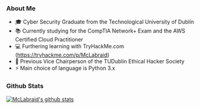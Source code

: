 ### About Me

- 🎓 Cyber Security Graduate from the Technological University of Dublin
- 📚 Currently studying for the CompTIA Network+ Exam and the AWS Certified Cloud Practitioner
- 💻 Furthering learning with TryHackMe.com (https://tryhackme.com/p/McLabraid)
- 👯 Previous Vice Chairperson of the TUDublin Ethical Hacker Society
- ⚡ Main choice of language is Python 3.x

### Github Stats
[![McLabraid's github stats](https://github-readme-stats.vercel.app/api?username=mclabraid)](https://github.com/anuraghazra/github-readme-stats)


<!--
**McLabraid/McLabraid** is a ✨ _special_ ✨ repository because its `README.md` (this file) appears on your GitHub profile.

Here are some ideas to get you started:

- 🔭 I’m currently working on ...
- 🌱 I’m currently learning ...
- 👯 I’m looking to collaborate on ...
- 🤔 I’m looking for help with ...
- 💬 Ask me about ...
- 📫 How to reach me: ...
- 😄 Pronouns: ...
- ⚡ Fun fact: ...
-->

